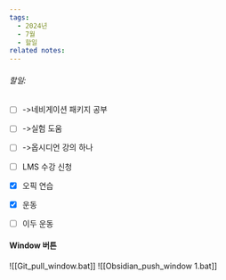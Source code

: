 ```yaml
---
tags:
  - 2024년
  - 7월
  - 할일
related notes:
---
```

###### 할일:
- [ ] ->네비게이션 패키지 공부
- [ ] ->실험 도움
- [ ] ->옵시디언 강의 하나
- [ ] LMS 수강 신청
- [x] 오픽 연습
- [x] 운동
- [ ] 이두 운동






####  Window 버튼
![[Git_pull_window.bat]]
![[Obsidian_push_window 1.bat]]

